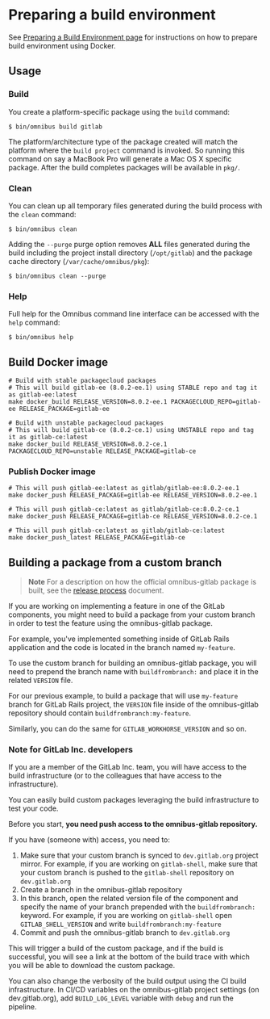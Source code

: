 # Preparing a build environment

See [Preparing a Build Environment page](prepare-build-environment.md)
for instructions on how to prepare build environment using Docker.

## Usage

### Build

You create a platform-specific package using the `build` command:

```shell
$ bin/omnibus build gitlab
```

The platform/architecture type of the package created will match the platform
where the `build project` command is invoked. So running this command on say a
MacBook Pro will generate a Mac OS X specific package. After the build
completes packages will be available in `pkg/`.

### Clean

You can clean up all temporary files generated during the build process with
the `clean` command:

```shell
$ bin/omnibus clean
```

Adding the `--purge` purge option removes __ALL__ files generated during the
build including the project install directory (`/opt/gitlab`) and
the package cache directory (`/var/cache/omnibus/pkg`):

```shell
$ bin/omnibus clean --purge
```

### Help

Full help for the Omnibus command line interface can be accessed with the
`help` command:

```shell
$ bin/omnibus help
```

## Build Docker image

```shell
# Build with stable packagecloud packages
# This will build gitlab-ee (8.0.2-ee.1) using STABLE repo and tag it as gitlab-ee:latest
make docker_build RELEASE_VERSION=8.0.2-ee.1 PACKAGECLOUD_REPO=gitlab-ee RELEASE_PACKAGE=gitlab-ee

# Build with unstable packagecloud packages
# This will build gitlab-ce (8.0.2-ce.1) using UNSTABLE repo and tag it as gitlab-ce:latest
make docker_build RELEASE_VERSION=8.0.2-ce.1 PACKAGECLOUD_REPO=unstable RELEASE_PACKAGE=gitlab-ce
```

### Publish Docker image

```shell
# This will push gitlab-ee:latest as gitlab/gitlab-ee:8.0.2-ee.1
make docker_push RELEASE_PACKAGE=gitlab-ee RELEASE_VERSION=8.0.2-ee.1

# This will push gitlab-ce:latest as gitlab/gitlab-ce:8.0.2-ce.1
make docker_push RELEASE_PACKAGE=gitlab-ce RELEASE_VERSION=8.0.2-ce.1

# This will push gitlab-ce:latest as gitlab/gitlab-ce:latest
make docker_push_latest RELEASE_PACKAGE=gitlab-ce
```

## Building a package from a custom branch

>**Note** For a description on how the official omnibus-gitlab package is built,
see the [release process](../release/README.md) document.

If you are working on implementing a feature in one of the GitLab components,
you might need to build a package from your custom branch in order to test the
feature using the omnibus-gitlab package.

For example, you've implemented something inside of GitLab Rails application and
the code is located in the branch named `my-feature`.

To use the custom branch for building an omnibus-gitlab package, you will need
to prepend the branch name with `buildfrombranch:` and place it in the
related `VERSION` file.

For our previous example, to build a package that will use `my-feature` branch
for GitLab Rails project, the `VERSION` file inside of the omnibus-gitlab
repository should contain `buildfrombranch:my-feature`.

Similarly, you can do the same for `GITLAB_WORKHORSE_VERSION` and so on.

### Note for GitLab Inc. developers

If you are a member of the GitLab Inc. team, you will have access to the build
infrastructure (or to the colleagues that have access to the infrastructure).

You can easily build custom packages leveraging the build infrastructure to test
your code.

Before you start,
**you need push access to the omnibus-gitlab repository.**

If you have (someone with) access, you need to:

1. Make sure that your custom branch is synced to `dev.gitlab.org` project
mirror. For example, if you are working on `gitlab-shell`, make sure that your
custom branch is pushed to the `gitlab-shell` repository on `dev.gitlab.org`
1. Create a branch in the omnibus-gitlab repository
1. In this branch, open the related version file of the component and specify
the name of your branch prepended with the `buildfrombranch:` keyword.
For example, if you are working on `gitlab-shell` open `GITLAB_SHELL_VERSION`
and write `buildfrombranch:my-feature`
1. Commit and push the omnibus-gitlab branch to `dev.gitlab.org`

This will trigger a build of the custom package, and if the build is
successful, you will see a link at the bottom of the build trace with which you
will be able to download the custom package.

You can also change the verbosity of the build output using the CI build infrastructure.
In CI/CD variables on the omnibus-gitlab project settings (on dev.gitlab.org), add
`BUILD_LOG_LEVEL` variable with `debug` and run the pipeline.
